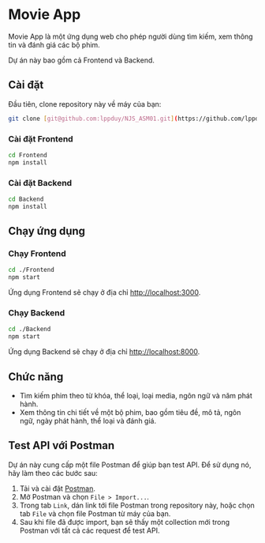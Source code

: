 # Movie App

Movie App là một ứng dụng web cho phép người dùng tìm kiếm, xem thông tin và đánh giá các bộ phim.

Dự án này bao gồm cả Frontend và Backend.

## Cài đặt

Đầu tiên, clone repository này về máy của bạn:

```bash
git clone [git@github.com:lppduy/NJS_ASM01.git](https://github.com/lppduy/NJS_ASM01.git)
```

### Cài đặt Frontend

```bash
cd Frontend
npm install
```

### Cài đặt Backend

```bash
cd Backend
npm install
```

## Chạy ứng dụng

### Chạy Frontend

```bash
cd ./Frontend
npm start
```

Ứng dụng Frontend sẽ chạy ở địa chỉ [http://localhost:3000](http://localhost:3000).

### Chạy Backend

```bash
cd ./Backend
npm start
```

Ứng dụng Backend sẽ chạy ở địa chỉ [http://localhost:8000](http://localhost:5000).

## Chức năng

- Tìm kiếm phim theo từ khóa, thể loại, loại media, ngôn ngữ và năm phát hành.
- Xem thông tin chi tiết về một bộ phim, bao gồm tiêu đề, mô tả, ngôn ngữ, ngày phát hành, thể loại và đánh giá.

## Test API với Postman

Dự án này cung cấp một file Postman để giúp bạn test API. Để sử dụng nó, hãy làm theo các bước sau:

1. Tải và cài đặt [Postman](https://www.postman.com/downloads/).
2. Mở Postman và chọn `File > Import...`.
3. Trong tab `Link`, dán link tới file Postman trong repository này, hoặc chọn tab `File` và chọn file Postman từ máy của bạn.
4. Sau khi file đã được import, bạn sẽ thấy một collection mới trong Postman với tất cả các request để test API.

